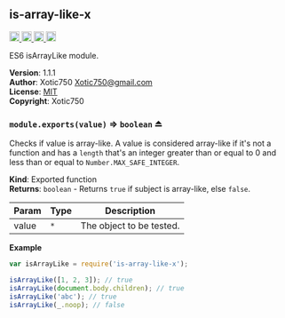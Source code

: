 <a name="module_is-array-like-x"></a>

## is-array-like-x
<a href="https://travis-ci.org/Xotic750/is-array-like-x"
title="Travis status">
<img src="https://travis-ci.org/Xotic750/is-array-like-x.svg?branch=master"
alt="Travis status" height="18">
</a>
<a href="https://david-dm.org/Xotic750/is-array-like-x"
title="Dependency status">
<img src="https://david-dm.org/Xotic750/is-array-like-x.svg"
alt="Dependency status" height="18"/>
</a>
<a href="https://david-dm.org/Xotic750/is-array-like-x#info=devDependencies"
title="devDependency status">
<img src="https://david-dm.org/Xotic750/is-array-like-x/dev-status.svg"
alt="devDependency status" height="18"/>
</a>
<a href="https://badge.fury.io/js/is-array-like-x" title="npm version">
<img src="https://badge.fury.io/js/is-array-like-x.svg"
alt="npm version" height="18">
</a>

ES6 isArrayLike module.

**Version**: 1.1.1  
**Author**: Xotic750 <Xotic750@gmail.com>  
**License**: [MIT](&lt;https://opensource.org/licenses/MIT&gt;)  
**Copyright**: Xotic750  
<a name="exp_module_is-array-like-x--module.exports"></a>

### `module.exports(value)` ⇒ <code>boolean</code> ⏏
Checks if value is array-like. A value is considered array-like if it's
not a function and has a `length` that's an integer greater than or
equal to 0 and less than or equal to `Number.MAX_SAFE_INTEGER`.

**Kind**: Exported function  
**Returns**: <code>boolean</code> - Returns `true` if subject is array-like, else `false`.  

| Param | Type | Description |
| --- | --- | --- |
| value | <code>\*</code> | The object to be tested. |

**Example**  
```js
var isArrayLike = require('is-array-like-x');

isArrayLike([1, 2, 3]); // true
isArrayLike(document.body.children); // true
isArrayLike('abc'); // true
isArrayLike(_.noop); // false
```
